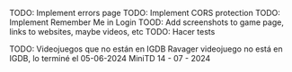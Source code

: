 TODO: Implement errors page
TODO: Implement CORS protection
TODO: Implement Remember Me in Login
TOOD: Add screenshots to game page, links to websites, maybe videos, etc
TODO: Hacer tests

TODO: Videojuegos que no están en IGDB
Ravager videojuego no está en IGDB, lo terminé el 05-06-2024
MiniTD 14 - 07 - 2024
